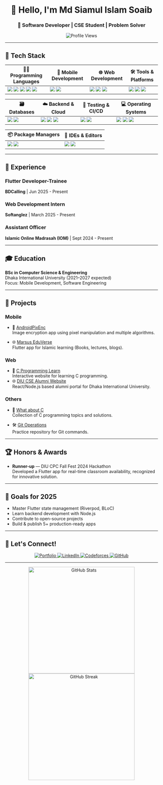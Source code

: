 <h1 align="center">👋 Hello, I'm Md Siamul Islam Soaib</h1>
<h3 align="center">🚀 Software Developer | CSE Student | Problem Solver</h3>

<p align="center">
  <img src="https://komarev.com/ghpvc/?username=mdsiamulislam&label=Profile%20Views&color=blue&style=flat-square" alt="Profile Views" />
</p>

---

## 🔧 Tech Stack

| 🧑‍💻 Programming Languages | 📱 Mobile Development | 🌐 Web Development | 🛠 Tools & Platforms |
|----------------------------|-----------------------|--------------------|---------------------|
| <img src="https://img.shields.io/badge/Dart-0175C2?style=flat-square&logo=dart&logoColor=white"/> <img src="https://img.shields.io/badge/Java-ED8B00?style=flat-square&logo=java&logoColor=white"/> <img src="https://img.shields.io/badge/C-A8B9CC?style=flat-square&logo=c&logoColor=black"/> <img src="https://img.shields.io/badge/JavaScript-F7DF1E?style=flat-square&logo=javascript&logoColor=black"/> <img src="https://img.shields.io/badge/Python-3776AB?style=flat-square&logo=python&logoColor=white"/> | <img src="https://img.shields.io/badge/Flutter-02569B?style=flat-square&logo=flutter&logoColor=white"/> <img src="https://img.shields.io/badge/Android-3DDC84?style=flat-square&logo=android&logoColor=white"/> | <img src="https://img.shields.io/badge/HTML-E34F26?style=flat-square&logo=html5&logoColor=white"/> <img src="https://img.shields.io/badge/CSS-1572B6?style=flat-square&logo=css3&logoColor=white"/> <img src="https://img.shields.io/badge/Firebase-FFCA28?style=flat-square&logo=firebase&logoColor=black"/> | <img src="https://img.shields.io/badge/Git-F05032?style=flat-square&logo=git&logoColor=white"/> <img src="https://img.shields.io/badge/Figma-F24E1E?style=flat-square&logo=figma&logoColor=white"/> <img src="https://img.shields.io/badge/Postman-FF6C37?style=flat-square&logo=postman&logoColor=white"/> |

| 🗃️ Databases | ☁️ Backend & Cloud | 🧪 Testing & CI/CD | 💻 Operating Systems |
|--------------|--------------------|--------------------|----------------------|
| <img src="https://img.shields.io/badge/SQLite-003B57?style=flat-square&logo=sqlite&logoColor=white"/> <img src="https://img.shields.io/badge/MySQL-4479A1?style=flat-square&logo=mysql&logoColor=white"/> | <img src="https://img.shields.io/badge/Django-092E20?style=flat-square&logo=django&logoColor=white"/> <img src="https://img.shields.io/badge/Node.js-339933?style=flat-square&logo=nodedotjs&logoColor=white"/> <img src="https://img.shields.io/badge/Vercel-000000?style=flat-square&logo=vercel&logoColor=white"/> | <img src="https://img.shields.io/badge/GitHub_Actions-2088FF?style=flat-square&logo=githubactions&logoColor=white"/> <img src="https://img.shields.io/badge/Jest-C21325?style=flat-square&logo=jest&logoColor=white"/> | <img src="https://img.shields.io/badge/Windows-0078D6?style=flat-square&logo=windows&logoColor=white"/> <img src="https://img.shields.io/badge/Ubuntu-E95420?style=flat-square&logo=ubuntu&logoColor=white"/> <img src="https://img.shields.io/badge/Linux-FCC624?style=flat-square&logo=linux&logoColor=black"/> |

| 📦 Package Managers | 🧰 IDEs & Editors |
|---------------------|------------------|
| <img src="https://img.shields.io/badge/npm-CB3837?style=flat-square&logo=npm&logoColor=white"/> <img src="https://img.shields.io/badge/pub.dev-1C1C1C?style=flat-square&logo=dart&logoColor=white"/> | <img src="https://img.shields.io/badge/VS_Code-007ACC?style=flat-square&logo=visualstudiocode&logoColor=white"/> <img src="https://img.shields.io/badge/Android_Studio-3DDC84?style=flat-square&logo=androidstudio&logoColor=white"/> |


---

## 💼 Experience
### Flutter Developer-Trainee  
**BDCalling** | Jun 2025 - Present  

### Web Development Intern  
**Softanglez** | March 2025 - Present  

### Assistant Officer  
**Islamic Online Madrasah (IOM)** | Sept 2024 - Present

---

## 🎓 Education

**BSc in Computer Science & Engineering**  
Dhaka International University (2021–2027 expected)  
Focus: Mobile Development, Software Engineering

---

## 🚀 Projects

### Mobile
- 🔐 [AndroidPixEnc](https://github.com/mdsiamulislam/AndroidPixEnc)  
  Image encryption app using pixel manipulation and multiple algorithms.

- 🌐 [Marsus EduVerse](https://github.com/mdsiamulislam/Marsus-EduVerse)  
  Flutter app for Islamic learning (Books, lectures, blogs).

### Web
- 📘 [C Programming Learn](https://cprogramminglearn.netlify.app/)  
  Interactive website for learning C programming.
- 🌐 [DIU CSE Alumni Website](https://csediualumni.com/)  
  React/Node.js based alumni portal for Dhaka International University.

### Others
- 🧠 [What about C](https://github.com/mdsiamulislam/What-about-C)  
  Collection of C programming topics and solutions.

- 🛠 [Git Operations](https://github.com/mdsiamulislam/Git-operations)  
  Practice repository for Git commands.

---

## 🏆 Honors & Awards

- **Runner-up** — DIU CPC Fall Fest 2024 Hackathon  
  Developed a Flutter app for real-time classroom availability, recognized for innovative solution.

---

## 🎯 Goals for 2025

- Master Flutter state management (Riverpod, BLoC)  
- Learn backend development with Node.js  
- Contribute to open-source projects  
- Build & publish 5+ production-ready apps

---

## 🤝 Let's Connect!

<p align="center">
  <a href="http://sites.google.com/view/mdsiamulislamsoaib">
    <img src="https://img.shields.io/badge/Portfolio-%23000000.svg?style=flat-square&logo=google-chrome&logoColor=white" alt="Portfolio"/>
  </a>
  <a href="https://www.linkedin.com/in/mdsiamulislamsoaib">
    <img src="https://img.shields.io/badge/LinkedIn-0077B5?style=flat-square&logo=linkedin&logoColor=white" alt="LinkedIn"/>
  </a>
  <a href="https://codeforces.com/profile/mdsiamulislamsoaib">
    <img src="https://img.shields.io/badge/Codeforces-1F8ACB?style=flat-square&logo=codeforces&logoColor=white" alt="Codeforces"/>
  </a>
  <a href="https://github.com/mdsiamulislam">
    <img src="https://img.shields.io/badge/GitHub-181717?style=flat-square&logo=github&logoColor=white" alt="GitHub"/>
  </a>
</p>

---

<p align="center">
  <img src="https://github-readme-stats.vercel.app/api?username=mdsiamulislam&show_icons=true&theme=radical" alt="GitHub Stats" width="350"/>
  <img src="https://github-readme-streak-stats.herokuapp.com/?user=mdsiamulislam&theme=radical" alt="GitHub Streak" width="350"/>
</p>
